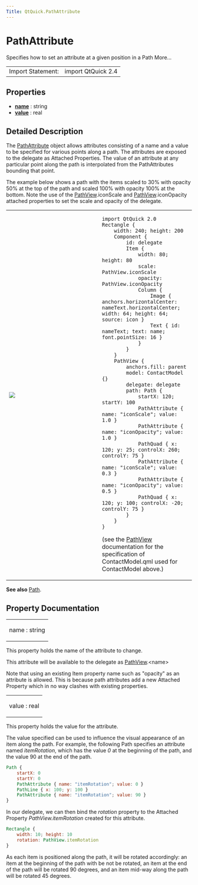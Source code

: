 ```yaml
---
Title: QtQuick.PathAttribute
---
```

        
PathAttribute
=============

<span class="subtitle"></span>
Specifies how to set an attribute at a given position in a Path More...

|                   |                    |
|-------------------|--------------------|
| Import Statement: | import QtQuick 2.4 |

<span id="properties"></span>
Properties
----------

-   ****[name](#name-prop)**** : string
-   ****[value](#value-prop)**** : real

<span id="details"></span>
Detailed Description
--------------------

The [PathAttribute](index.html) object allows attributes consisting of a name and a value to be specified for various points along a path. The attributes are exposed to the delegate as Attached Properties. The value of an attribute at any particular point along the path is interpolated from the PathAttributes bounding that point.

The example below shows a path with the items scaled to 30% with opacity 50% at the top of the path and scaled 100% with opacity 100% at the bottom. Note the use of the [PathView](../QtQuick.PathView.md).iconScale and [PathView](../QtQuick.PathView.md).iconOpacity attached properties to set the scale and opacity of the delegate.

<table>
<colgroup>
<col width="50%" />
<col width="50%" />
</colgroup>
<tbody>
<tr class="odd">
<td><p><img src="https://developer.ubuntu.com/static/devportal_uploaded/75faf298-2b1b-4f90-a8a2-58cc852ed3d9-api/apps/qml/sdk-15.04.6/QtQuick.PathAttribute/images/declarative-pathattribute.png" /></p></td>
<td><pre class="qml"><code>import QtQuick 2.0
Rectangle {
    width: 240; height: 200
    Component {
        id: delegate
        Item {
            width: 80; height: 80
            scale: PathView.iconScale
            opacity: PathView.iconOpacity
            Column {
                Image { anchors.horizontalCenter: nameText.horizontalCenter; width: 64; height: 64; source: icon }
                Text { id: nameText; text: name; font.pointSize: 16 }
            }
        }
    }
    PathView {
        anchors.fill: parent
        model: ContactModel {}
        delegate: delegate
        path: Path {
            startX: 120; startY: 100
            PathAttribute { name: &quot;iconScale&quot;; value: 1.0 }
            PathAttribute { name: &quot;iconOpacity&quot;; value: 1.0 }
            PathQuad { x: 120; y: 25; controlX: 260; controlY: 75 }
            PathAttribute { name: &quot;iconScale&quot;; value: 0.3 }
            PathAttribute { name: &quot;iconOpacity&quot;; value: 0.5 }
            PathQuad { x: 120; y: 100; controlX: -20; controlY: 75 }
        }
    }
}</code></pre>
<p>(see the <a href="QtQuick.PathView.md">PathView</a> documentation for the specification of ContactModel.qml used for ContactModel above.)</p></td>
</tr>
</tbody>
</table>

**See also** [Path](../QtQuick.Path.md).

Property Documentation
----------------------

<table>
<colgroup>
<col width="100%" />
</colgroup>
<tbody>
<tr class="odd">
<td><p><span id="name-prop"></span><span class="name">name</span> : <span class="type">string</span></p></td>
</tr>
</tbody>
</table>

This property holds the name of the attribute to change.

This attribute will be available to the delegate as [PathView](../QtQuick.PathView.md).&lt;name&gt;

Note that using an existing Item property name such as "opacity" as an attribute is allowed. This is because path attributes add a new Attached Property which in no way clashes with existing properties.

<table>
<colgroup>
<col width="100%" />
</colgroup>
<tbody>
<tr class="odd">
<td><p><span id="value-prop"></span><span class="name">value</span> : <span class="type">real</span></p></td>
</tr>
</tbody>
</table>

This property holds the value for the attribute.

The value specified can be used to influence the visual appearance of an item along the path. For example, the following Path specifies an attribute named *itemRotation*, which has the value *0* at the beginning of the path, and the value 90 at the end of the path.

``` qml
Path {
    startX: 0
    startY: 0
    PathAttribute { name: "itemRotation"; value: 0 }
    PathLine { x: 100; y: 100 }
    PathAttribute { name: "itemRotation"; value: 90 }
}
```

In our delegate, we can then bind the *rotation* property to the Attached Property *PathView.itemRotation* created for this attribute.

``` qml
Rectangle {
    width: 10; height: 10
    rotation: PathView.itemRotation
}
```

As each item is positioned along the path, it will be rotated accordingly: an item at the beginning of the path with be not be rotated, an item at the end of the path will be rotated 90 degrees, and an item mid-way along the path will be rotated 45 degrees.

